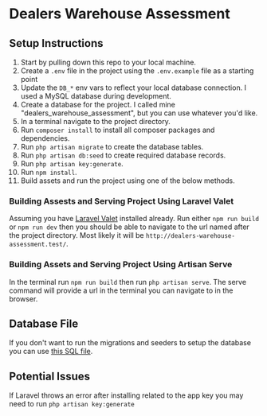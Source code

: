 # Dealers Warehouse Assessment

## Setup Instructions

1. Start by pulling down this repo to your local machine. 
2. Create a `.env` file in the project using the `.env.example` file as a starting point
3. Update the `DB_*` env vars to reflect your local database connection. I used a MySQL database during development.
4. Create a database for the project. I called mine "dealers_warehouse_assessment", but you can use whatever you'd like.
5. In a terminal navigate to the project directory.
6. Run `composer install` to install all composer packages and dependencies.
7. Run `php artisan migrate` to create the database tables.
8. Run `php artisan db:seed` to create required database records.
9. Run `php artisan key:generate`.
9. Run `npm install`.
10. Build assets and run the project using one of the below methods.

### Building Assests and Serving Project Using Laravel Valet
Assuming you have [Laravel Valet](https://laravel.com/docs/11.x/valet) installed already. Run either `npm run build` or `npm run dev` then you should be able to navigate to the url named after the project directory. Most likely it will be `http://dealers-warehouse-assessment.test/`.

### Building Assets and Serving Project Using Artisan Serve
In the terminal run `npm run build` then run `php artisan serve`. The serve command will provide a url in the terminal you can navigate to in the browser.

## Database File
If you don't want to run the migrations and seeders to setup the database you can use [this SQL file](https://github.com/dalawhorn/dealers-warehouse-assessment/blob/main/dealers_warehouse_assessment_2024-11-22.sql).

## Potential Issues
If Laravel throws an error after installing related to the app key you may need to run `php artisan key:generate` 